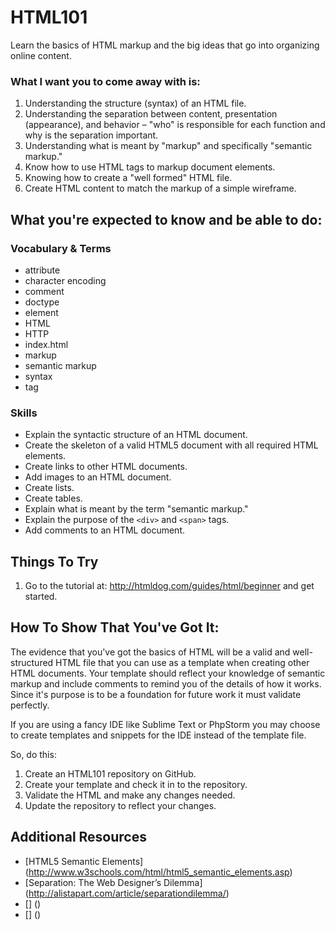 # HTML101

Learn the basics of HTML markup and the big ideas that go into organizing online
content.

### What I want you to come away with is:

1. Understanding the structure (syntax) of an HTML file.
1. Understanding the separation between content, presentation (appearance), and
behavior – "who" is responsible for each function and why is the separation
important.
1. Understanding what is meant by "markup" and specifically "semantic markup."
1. Know how to use HTML tags to markup document elements.
1. Knowing how to create a "well formed" HTML file.
1. Create HTML content to match the markup of a simple wireframe.

## What you're expected to know and be able to do:

### Vocabulary & Terms

* attribute
* character encoding
* comment
* doctype
* element
* HTML
* HTTP
* index.html
* markup
* semantic markup
* syntax
* tag

### Skills

* Explain the syntactic structure of an HTML document.
* Create the skeleton of a valid HTML5 document with all required HTML elements.
* Create links to other HTML documents.
* Add images to an HTML document.
* Create lists.
* Create tables.
* Explain what is meant by the term "semantic markup."
* Explain the purpose of the ```<div>``` and ```<span>``` tags.
* Add comments to an HTML document.

## Things To Try

1. Go to the tutorial at: http://htmldog.com/guides/html/beginner and get started.


## How To Show That You've Got It:

The evidence that you've got the basics of HTML will be a valid and
well-structured HTML file that you can use as a template when creating other HTML
documents. Your template should reflect your knowledge of semantic markup and
include comments to remind you of the details of how it works. Since it's purpose
is to be a foundation for future work it must validate perfectly.

If you are using a fancy IDE like Sublime Text or PhpStorm you may choose to
create templates and snippets for the IDE instead of the template file.

So, do this:

1. Create an HTML101 repository on GitHub.
1. Create your template and check it in to the repository.
1. Validate the HTML and make any changes needed.
1. Update the repository to reflect your changes.

## Additional Resources

* [HTML5 Semantic Elements]
  (http://www.w3schools.com/html/html5_semantic_elements.asp)
* [Separation: The Web Designer’s Dilemma]
  (http://alistapart.com/article/separationdilemma/)
* []
  ()
* []
  ()